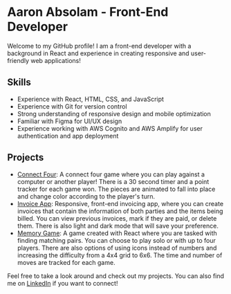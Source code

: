 # Aaron Absolam - Front-End Developer

Welcome to my GitHub profile! I am a front-end developer with a background in React and experience in creating responsive and user-friendly web applications!

## Skills
- Experience with React, HTML, CSS, and JavaScript
- Experience with Git for version control
- Strong understanding of responsive design and mobile optimization
- Familiar with Figma for UI/UX design
- Experience working with AWS Cognito and AWS Amplify for user authentication and app deployment

## Projects
- [Connect Four](https://absolam.github.io/Connect-Four-Game/): A connect four game where you can play against a computer or another player! There is a 30 second timer and a point tracker for each game won. The pieces are animated to fall into place and change color according to the player's turn.
- [Invoice App](https://absolam.github.io/invoice-react/): Responsive, front-end invoicing app, where you can create invoices that contain the
information of both parties and the items being billed. You can view previous invoices,
mark if they are paid, or delete them. There is also light and dark mode that will save
your preference. 
- [Memory Game](https://absolam.github.io/Memory-Game/): A game created with React where you are tasked with finding matching pairs. You can choose to play solo or with up to four players. There are also options of using icons instead of numbers and increasing the difficulty from a 4x4 grid to 6x6. The time and number of moves are tracked for each game.

Feel free to take a look around and check out my projects. You can also find me on [LinkedIn](https://www.linkedin.com/in/aaronabsolam/) if you want to connect!

